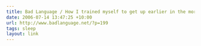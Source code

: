 ```yaml
---
title: Bad Language / How I trained myself to get up earlier in the morning
date: 2006-07-14 13:47:25 +10:00
url: http://www.badlanguage.net/?p=199
tags: sleep
layout: link
---
```

